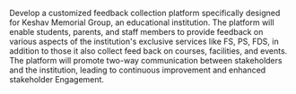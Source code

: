 Develop a customized feedback collection platform specifically designed for Keshav Memorial Group, an 
educational institution. The platform will enable students, parents, and staff members to provide feedback 
on various aspects of the institution's exclusive services like FS, PS, FDS, in addition to those it also collect 
feed back on courses, facilities, and events. The platform will promote two-way communication between 
stakeholders and the institution, leading to continuous improvement and enhanced stakeholder 
Engagement.
